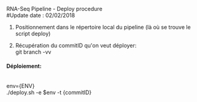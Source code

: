 RNA-Seq Pipeline - Deploy procedure
<br/>#Update date : 02/02/2018

1) Positionnement dans le répertoire local du pipeline (là où se trouve le script deploy)

2) Récupération du commitID qu'on veut déployer:
<br/>git branch -vv

#### Déploiement:
<br/>env={ENV}
<br/>./deploy.sh -e $env -t {commitID}
